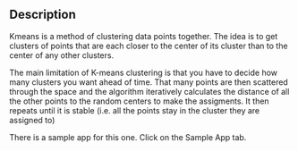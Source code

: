 ## Description

Kmeans is a method of clustering data points together. The idea is to get clusters of points that are each closer to the center of its cluster than to the center of any other clusters.

The main limitation of K-means clustering is that you have to decide how many clusters you want ahead of time. That many points are then scattered through the space and the algorithm iteratively calculates the distance of all the other points to the random centers to make the assigments. It then repeats until it is stable (i.e. all the points stay in the cluster they are assigned to)

There is a sample app for this one. Click on the Sample App tab.
